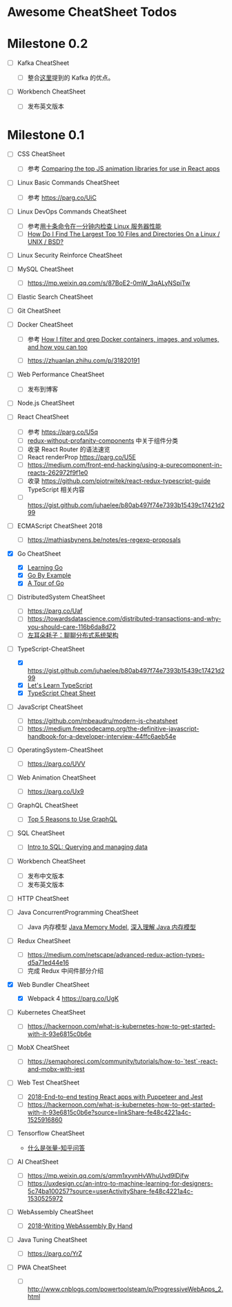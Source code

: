 # Awesome CheatSheet Todos

# Milestone 0.2

* [ ] Kafka CheatSheet

  * [ ] 整合[这里](https://medium.freecodecamp.org/what-makes-apache-kafka-so-fast-a8d4f94ab145)提到的 Kafka 的优点。

* [ ] Workbench CheatSheet

  * [ ] 发布英文版本

# Milestone 0.1

* [ ] CSS CheatSheet

  * [ ] 参考 [Comparing the top JS animation libraries for use in React apps](https://parg.co/Ux9)

* [ ] Linux Basic Commands CheatSheet

  * [ ] 参考 https://parg.co/UiC

* [ ] Linux DevOps Commands CheatSheet

  * [ ] 参考[用十条命令在一分钟内检查 Linux 服务器性能](http://www.infoq.com/cn/news/2015/12/linux-performance)
  * [ ] [How Do I Find The Largest Top 10 Files and Directories On a Linux / UNIX / BSD?](http://www.cyberciti.biz/faq/how-do-i-find-the-largest-filesdirectories-on-a-linuxunixbsd-filesystem/)

* [ ] Linux Security Reinforce CheatSheet

* [ ] MySQL CheatSheet

  * [ ] https://mp.weixin.qq.com/s/87BoE2-0mW_3qALyNSpiTw

* [ ] Elastic Search CheatSheet

* [ ] Git CheatSheet

* [ ] Docker CheatSheet

  * [ ] 参考 [How I filter and grep Docker containers, images, and volumes, and how you can too](https://parg.co/Uxy)

  * [ ] https://zhuanlan.zhihu.com/p/31820191

* [ ] Web Performance CheatSheet

  * [ ] 发布到博客

* [ ] Node.js CheatSheet

* [ ] React CheatSheet

  * [ ] 参考 https://parg.co/U5q
  * [ ] [redux-without-profanity-components](https://tonyhb.gitbooks.io/redux-without-profanity/content/components.html) 中关于组件分类
  * [ ] 收录 React Router 的语法速览
  * [ ] React renderProp https://parg.co/U5E
  * [ ] https://medium.com/front-end-hacking/using-a-purecomponent-in-reacts-262972f9f1e0
  * [ ] 收录 https://github.com/piotrwitek/react-redux-typescript-guide TypeScript 相关内容
  * [ ] https://gist.github.com/juhaelee/b80ab497f74e7393b15439c17421d299

* [ ] ECMAScript CheatSheet 2018

  * [ ] https://mathiasbynens.be/notes/es-regexp-proposals

* [x] Go CheatSheet

  * [x] [Learning Go](https://parg.co/Uyy)
  * [x] [Go By Example](https://gobyexample.com/)
  * [x] [A Tour of Go](https://tour.golang.org/methods/14)

* [ ] DistributedSystem CheatSheet

  * [ ] https://parg.co/Uaf
  * [ ] https://towardsdatascience.com/distributed-transactions-and-why-you-should-care-116b6da8d72
  * [ ] [左耳朵耗子：聊聊分布式系统架构](https://mp.weixin.qq.com/s/12s9JUxVDqAnLAeqc_de8w)

* [ ] TypeScript-CheatSheet

  * [x] https://gist.github.com/juhaelee/b80ab497f74e7393b15439c17421d299
  * [x] [Let's Learn TypeScript](https://parg.co/Uik)
  * [x] [TypeScript Cheat Sheet](https://github.com/frontdevops/typescript-cheat-sheet)

* [ ] JavaScript CheatSheet

  * [ ] https://github.com/mbeaudru/modern-js-cheatsheet
  * [ ] https://medium.freecodecamp.org/the-definitive-javascript-handbook-for-a-developer-interview-44ffc6aeb54e

* [ ] OperatingSystem-CheatSheet

  * [ ] https://parg.co/UVV

* [ ] Web Animation CheatSheet

  * [ ] https://parg.co/Ux9

* [ ] GraphQL CheatSheet

  * [ ] [Top 5 Reasons to Use GraphQL](https://blog.graph.cool/top-5-reasons-to-use-graphql-b60cfa683511)

* [ ] SQL CheatSheet

  * [ ] [Intro to SQL: Querying and managing data](https://www.khanacademy.org/computing/computer-programming/sql/)

* [ ] Workbench CheatSheet

  * [ ] 发布中文版本
  * [ ] 发布英文版本

* [ ] HTTP CheatSheet

* [ ] Java ConcurrentProgramming CheatSheet

  * [ ] Java 内存模型 [Java Memory Model](http://tutorials.jenkov.com/java-concurrency/java-memory-model.html), [深入理解 Java 内存模型](http://www.infoq.com/cn/articles/java-memory-model-1)

* [ ] Redux CheatSheet

  * [ ] https://medium.com/netscape/advanced-redux-action-types-d5a71ed44e16
  * [ ] 完成 Redux 中间件部分介绍

* [x] Web Bundler CheatSheet

  * [x] Webpack 4 https://parg.co/UgK

* [ ] Kubernetes CheatSheet

  * [ ] https://hackernoon.com/what-is-kubernetes-how-to-get-started-with-it-93e6815c0b6e

- [ ] MobX CheatSheet

  * [ ] https://semaphoreci.com/community/tutorials/how-to-`test`-react-and-mobx-with-jest

- [ ] Web Test CheatSheet

  * [ ] [2018-End-to-end testing React apps with Puppeteer and Jest](https://blog.logrocket.com/end-to-end-testing-react-apps-with-puppeteer-and-jest-ce2f414b4fd7)
  * [ ] https://hackernoon.com/what-is-kubernetes-how-to-get-started-with-it-93e6815c0b6e?source=linkShare-fe48c4221a4c-1525916860

- [ ] Tensorflow CheatSheet

  * [什么是张量-知乎问答](https://www.zhihu.com/question/20695804/answer/64920043)

- [ ] AI CheatSheet

  * [ ] https://mp.weixin.qq.com/s/qmm1xyvnHvWhuUvd9lDjfw
  * [ ] https://uxdesign.cc/an-intro-to-machine-learning-for-designers-5c74ba100257?source=userActivityShare-fe48c4221a4c-1530525972

- [ ] WebAssembly CheatSheet

  * [ ] [2018-Writing WebAssembly By Hand](http://blog.scottlogic.com/2018/04/26/webassembly-by-hand.html)

- [ ] Java Tuning CheatSheet

  * [ ] https://parg.co/YrZ

- [ ] PWA CheatSheet
  * [ ] http://www.cnblogs.com/powertoolsteam/p/ProgressiveWebApps_2.html
